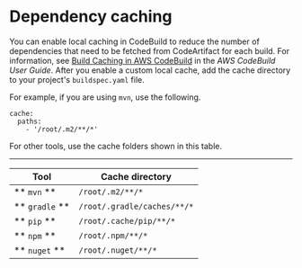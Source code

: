 # Dependency caching<a name="dependency-caching"></a>

You can enable local caching in CodeBuild to reduce the number of dependencies that need to be fetched from CodeArtifact for each build\. For information, see [Build Caching in AWS CodeBuild](https://docs.aws.amazon.com/codebuild/latest/userguide/build-caching.html) in the *AWS CodeBuild User Guide*\. After you enable a custom local cache, add the cache directory to your project's `buildspec.yaml` file\.

For example, if you are using `mvn`, use the following\.

```
cache:
  paths:
    - '/root/.m2/**/*'
```

For other tools, use the cache folders shown in this table\.


****  

| Tool | Cache directory | 
| --- | --- | 
|   ** `mvn` **   |   `/root/.m2/**/*`   | 
|   ** `gradle` **   |   `/root/.gradle/caches/**/*`   | 
|   ** `pip` **   |   `/root/.cache/pip/**/*`   | 
|   ** `npm` **   |   `/root/.npm/**/*`   | 
|   ** `nuget` **   |   `/root/.nuget/**/*`   | 